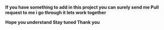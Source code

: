 <b>If you have something to add in this project you can surely send me Pull request to me i go through it lets work together </b>

<b>Hope you understand Stay tuned Thank you </b>

